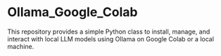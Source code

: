 # Ollama_Google_Colab
This repository provides a simple Python class to install, manage, and interact with local LLM models using Ollama on Google Colab or a local machine.
